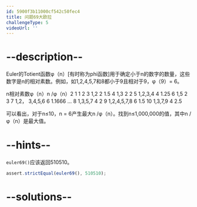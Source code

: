 ```yaml
---
id: 5900f3b11000cf542c50fec4
title: 问题69大欧拉
challengeType: 5
videoUrl: ''
---
```


# --description--

Euler的Totient函数φ（n）\[有时称为phi函数]用于确定小于n的数字的数量，这些数字是n的相对素数。例如，如1,2,4,5,7和8都小于9且相对于9，φ（9）= 6。

n相对素数φ（n）n /φ（n）2 1 1 2 3 1,2 2 1.5 4 1,3 2 2 5 1,2,3,4 4 1.25 6 1,5 2 3 7 1,2， 3,4,5,6 6 1.1666 ... 8 1,3,5,7 4 2 9 1,2,4,5,7,8 6 1.5 10 1,3,7,9 4 2.5

可以看出，对于n≤10，n = 6产生最大n /φ（n）。找到n≤1,000,000的值，其中n /φ（n）是最大值。

# --hints--

`euler69()`应该返回510510。

```js
assert.strictEqual(euler69(), 510510);
```

# --solutions--

